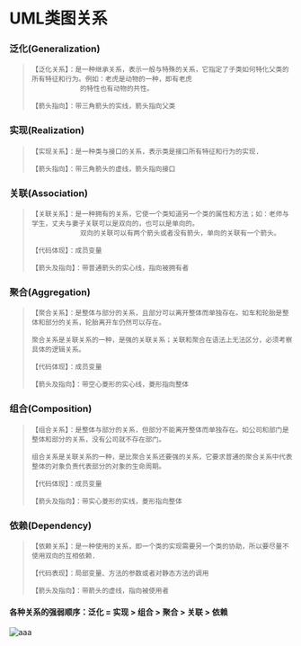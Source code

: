# UML类图关系
### 泛化(Generalization)
>     【泛化关系】：是一种继承关系，表示一般与特殊的关系，它指定了子类如何特化父类的所有特征和行为。例如：老虎是动物的一种，即有老虎
>                 的特性也有动物的共性。
>     
>     【箭头指向】：带三角箭头的实线，箭头指向父类

### 实现(Realization)
>     【实现关系】：是一种类与接口的关系，表示类是接口所有特征和行为的实现.
>    
>     【箭头指向】：带三角箭头的虚线，箭头指向接口

### 关联(Association)
>     【关联关系】：是一种拥有的关系，它使一个类知道另一个类的属性和方法；如：老师与学生，丈夫与妻子关联可以是双向的，也可以是单向的。
>                 双向的关联可以有两个箭头或者没有箭头，单向的关联有一个箭头。
>     
>     【代码体现】：成员变量
>     
>     【箭头及指向】：带普通箭头的实心线，指向被拥有者

### 聚合(Aggregation)
>     【聚合关系】：是整体与部分的关系，且部分可以离开整体而单独存在。如车和轮胎是整体和部分的关系，轮胎离开车仍然可以存在。
>     
>     聚合关系是关联关系的一种，是强的关联关系；关联和聚合在语法上无法区分，必须考察具体的逻辑关系。
>     
>     【代码体现】：成员变量
>     
>     【箭头及指向】：带空心菱形的实心线，菱形指向整体

### 组合(Composition)
>     【组合关系】：是整体与部分的关系，但部分不能离开整体而单独存在。如公司和部门是整体和部分的关系，没有公司就不存在部门。
>     
>     组合关系是关联关系的一种，是比聚合关系还要强的关系，它要求普通的聚合关系中代表整体的对象负责代表部分的对象的生命周期。
>     
>     【代码体现】：成员变量
>     
>     【箭头及指向】：带实心菱形的实线，菱形指向整体

### 依赖(Dependency)
>     【依赖关系】：是一种使用的关系，即一个类的实现需要另一个类的协助，所以要尽量不使用双向的互相依赖.
>     
>     【代码表现】：局部变量、方法的参数或者对静态方法的调用
>     
>     【箭头及指向】：带箭头的虚线，指向被使用者


#### 各种关系的强弱顺序：泛化 = 实现 > 组合 > 聚合 > 关联 > 依赖 

![aaa](http://hi.csdn.net/attachment/201202/29/0_1330497855hqk2.gif)